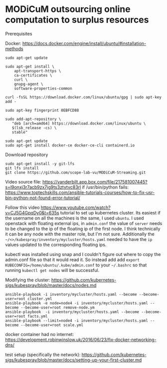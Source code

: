 # MODiCuM outsourcing online computation to surplus resources

Prerequisites

Docker: https://docs.docker.com/engine/install/ubuntu/#installation-methods
```
sudo apt-get update

sudo apt-get install \
    apt-transport-https \
    ca-certificates \
    curl \
    gnupg-agent \
    software-properties-common
    
curl -fsSL https://download.docker.com/linux/ubuntu/gpg | sudo apt-key add -

sudo apt-key fingerprint 0EBFCD88

sudo add-apt-repository \
   "deb [arch=amd64] https://download.docker.com/linux/ubuntu \
   $(lsb_release -cs) \
   stable"

sudo apt-get update
sudo apt-get install docker-ce docker-ce-cli containerd.io

```

Download repository
```
sudo apt-get install -y git-lfs
git lfs install
git clone https://github.com/scope-lab-vu/MODiCuM-Streaming.git
```

Video source file: https://vanderbilt.app.box.com/file/217581007445?s=l9onxj3r7acb9zx7ig9ts3ztytvc83rl
if /usr/bin/python fails: https://www.toptechskills.com/ansible-tutorials-courses/how-to-fix-usr-bin-python-not-found-error-tutorial/

Follow this video https://www.youtube.com/watch?v=CJ5G4GpqDy0&t=635s tutorial to set up kubernetes cluster.
Its easiest if the username on all the machines is the same, I used `ubuntu`.
I used openstack with floating external ips, in `admin.conf` the value of `server` needs to be changed to the ip of the floating ip of the first node. I think technically it can be any node with the master role, but I'm not sure. 
Additionally the `~/<>/kubespray/inventory/mycluster/hosts.yaml` needed to have the `ip` values updated to the corresponding floating ips. 

kubectl was installed using snap and I couldn't figure out where to copy the admin.conf file so that it would read it. So instead add add `export KUBECONFIG=/home/ubuntu/.kube/admin.conf` to your `~/.bashrc` so that running `kubectl get nodes` will be successful. 

Modifying the cluster: https://github.com/kubernetes-sigs/kubespray/blob/master/docs/nodes.md
```
ansible-playbook -i inventory/mycluster/hosts.yaml --become --become-user=root cluster.yml
ansible-playbook -e node=node4 -i inventory/mycluster/hosts.yaml --become --become-user=root remove-node.ym
ansible-playbook  -i inventory/mycluster/hosts.yaml --become --become-user=root facts.yml
ansible-playbook --limit=node4 -i inventory/mycluster/hosts.yaml --become --become-user=root scale.yml
```

docker container had no internet: https://development.robinwinslow.uk/2016/06/23/fix-docker-networking-dns/

test setup (specifically the network): https://github.com/kubernetes-sigs/kubespray/blob/master/docs/setting-up-your-first-cluster.md



